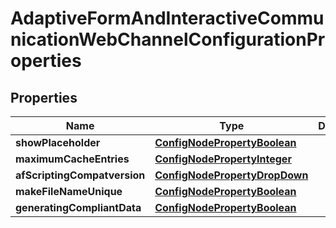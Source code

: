
# AdaptiveFormAndInteractiveCommunicationWebChannelConfigurationProperties

## Properties
Name | Type | Description | Notes
------------ | ------------- | ------------- | -------------
**showPlaceholder** | [**ConfigNodePropertyBoolean**](ConfigNodePropertyBoolean.md) |  |  [optional]
**maximumCacheEntries** | [**ConfigNodePropertyInteger**](ConfigNodePropertyInteger.md) |  |  [optional]
**afScriptingCompatversion** | [**ConfigNodePropertyDropDown**](ConfigNodePropertyDropDown.md) |  |  [optional]
**makeFileNameUnique** | [**ConfigNodePropertyBoolean**](ConfigNodePropertyBoolean.md) |  |  [optional]
**generatingCompliantData** | [**ConfigNodePropertyBoolean**](ConfigNodePropertyBoolean.md) |  |  [optional]



